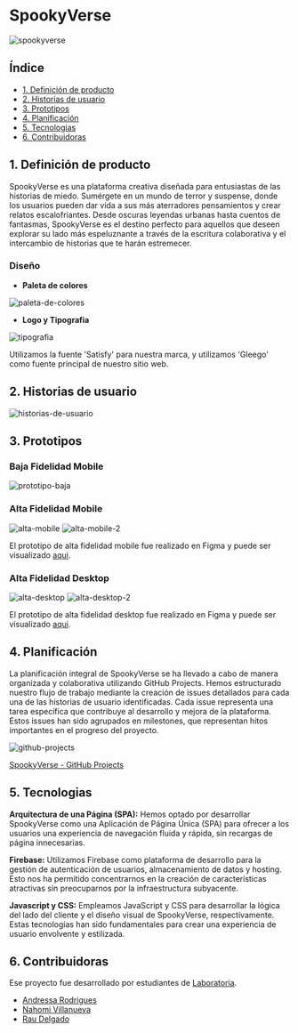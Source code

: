 # SpookyVerse

![spookyverse](/src/components/images/readme/spooky-logo.png)

## Índice

* [1. Definición de producto](#1-definición-de-producto)
* [2. Historias de usuario](#2-historias-de-usuario)
* [3. Prototipos](#3-prototipos)
* [4. Planificación](#4-planificación)
* [5. Tecnologias](#5-tecnologias)
* [6. Contribuidoras](#6-contribuidoras)

## 1. Definición de producto

SpookyVerse es una plataforma creativa diseñada para entusiastas de las historias de miedo. Sumérgete en un mundo de terror y suspense, donde los usuarios pueden dar vida a sus más aterradores pensamientos y crear relatos escalofriantes. Desde oscuras leyendas urbanas hasta cuentos de fantasmas, SpookyVerse es el destino perfecto para aquellos que deseen explorar su lado más espeluznante a través de la escritura colaborativa y el intercambio de historias que te harán estremecer.

### Diseño

* **Paleta de colores**

![paleta-de-colores](/src/components/images/readme/paleta-de-colores.png)

* **Logo y Tipografia**

![tipografia](/src/components/images/readme/tipografia.png)

Utilizamos la fuente 'Satisfy' para nuestra marca, y utilizamos 'Gleego' como fuente principal de nuestro sitio web.

## 2. Historias de usuario

![historias-de-usuario](/src/components/images/readme/historias-de-usuario.PNG)

## 3. Prototipos

### Baja Fidelidad Mobile

![prototipo-baja](/src/components/images/readme/prototipo-baja.png)

### Alta Fidelidad Mobile

![alta-mobile](/src/components/images/readme/alta-mobile.png)
![alta-mobile-2](/src/components/images/readme/alta-mobile-2.png)

El prototipo de alta fidelidad mobile fue realizado en Figma y puede ser visualizado [aqui](https://www.figma.com/proto/6OQ7sGueUinMK5Hltycvg2/SpookyVerse?type=design&node-id=12-97&t=C3YBwwzevOZznih3-0&scaling=scale-down&page-id=0%3A1&starting-point-node-id=12%3A97&show-proto-sidebar=1).

### Alta Fidelidad Desktop

![alta-desktop](/src/components/images/readme/alta-desktop.png)
![alta-desktop-2](/src/components/images/readme/alta-desktop-2.png)

El prototipo de alta fidelidad desktop fue realizado en Figma y puede ser visualizado [aqui](https://www.figma.com/proto/6OQ7sGueUinMK5Hltycvg2/SpookyVerse?type=design&node-id=12-97&t=C3YBwwzevOZznih3-0&scaling=scale-down&page-id=0%3A1&starting-point-node-id=12%3A97&show-proto-sidebar=1).

## 4. Planificación

La planificación integral de SpookyVerse se ha llevado a cabo de manera organizada y colaborativa utilizando GitHub Projects. Hemos estructurado nuestro flujo de trabajo mediante la creación de issues detallados para cada una de las historias de usuario identificadas. Cada issue representa una tarea específica que contribuye al desarrollo y mejora de la plataforma. Estos issues han sido agrupados en milestones, que representan hitos importantes en el progreso del proyecto.

![github-projects](/src/components/images/readme/github-projects.PNG)

[SpookyVerse - GitHub Projects](https://github.com/users/AndressaSRodrigues/projects/2/views/1)

## 5. Tecnologias

**Arquitectura de una Página (SPA):** Hemos optado por desarrollar SpookyVerse como una Aplicación de Página Única (SPA) para ofrecer a los usuarios una experiencia de navegación fluida y rápida, sin recargas de página innecesarias.

**Firebase:** Utilizamos Firebase como plataforma de desarrollo para la gestión de autenticación de usuarios, almacenamiento de datos y hosting. Esto nos ha permitido concentrarnos en la creación de características atractivas sin preocuparnos por la infraestructura subyacente.

**Javascript y CSS:** Empleamos JavaScript y CSS para desarrollar la lógica del lado del cliente y el diseño visual de SpookyVerse, respectivamente. Estas tecnologías han sido fundamentales para crear una experiencia de usuario envolvente y estilizada.

## 6. Contribuidoras

Ese proyecto fue desarrollado por estudiantes de [Laboratoria](https://github.com/Laboratoria).

* [Andressa Rodrigues](https://github.com/AndressaSRodrigues)
* [Nahomi Villanueva](https://github.com/NahomiVRojas)
* [Rau Delgado](https://github.com/raudelgado)
